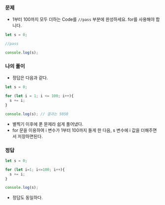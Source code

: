 ### 문제
- 1부터 100까지 모두 더하는 Code를 `//pass` 부분에 완성하세요. for를 사용해야 합니다.
```jsx
let s = 0;

//pass

console.log(s);
```

### 나의 풀이
- 정답은 다음과 같다.
```jsx
let s = 0;

for (let i = 1; i <= 100; i++){
  s += i;
}

console.log(s); // 결과는 5050
```
- 별찍기 이후에 푼 문제라 쉽게 풀어냈다.
- for 문을 이용하여 i 변수가 1부터 100까지 돌게 한 다음, s 변수에 i 값을 더해주면서 저장하면된다.

### 정답
```jsx
let s = 0;

for (let i=1; i<=100; i++){
  s += i;
}

console.log(s);
```
- 정답도 동일하다.


